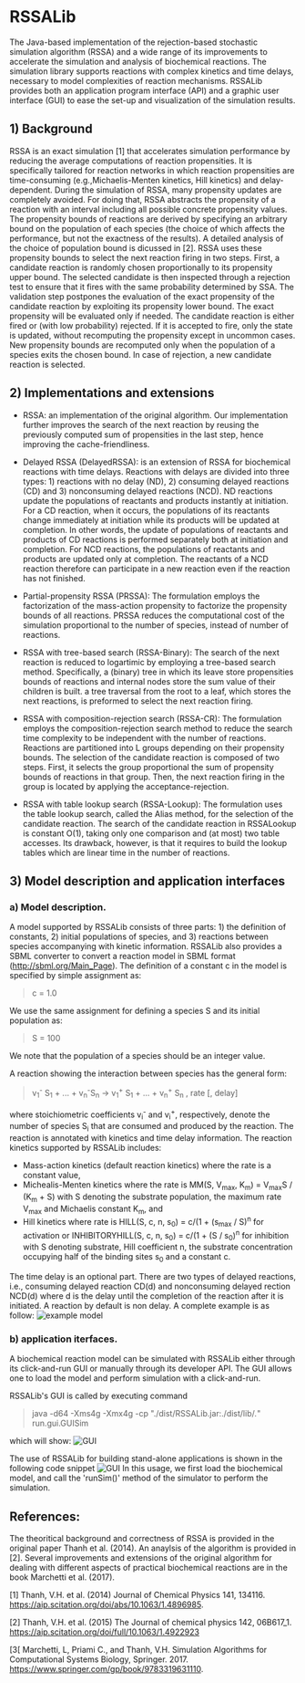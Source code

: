 # RSSALib
The Java-based implementation of the rejection-based stochastic simulation algorithm (RSSA) and a wide range of its improvements to accelerate the simulation and analysis of biochemical reactions. The simulation library supports reactions with complex kinetics and time delays, necessary to model complexities of reaction mechanisms. RSSALib provides both an application program interface (API) and a graphic user interface (GUI) to ease the set-up and visualization of the simulation results. 

## 1) Background
RSSA is an exact simulation [1] that accelerates simulation performance by reducing the average computations of reaction propensities. It is specifically tailored for reaction networks in which reaction propensities are time-consuming (e.g.,Michaelis-Menten kinetics, Hill kinetics) and delay-dependent. During the simulation of RSSA, many propensity updates are completely avoided. For doing that, RSSA abstracts the propensity of a reaction with an interval including all possible concrete propensity values. The propensity bounds of reactions are derived by specifying an arbitrary bound on the population of each species (the choice of which affects the performance, but not the exactness of the results). A detailed analysis of the choice of population bound is dicussed in [2]. RSSA uses these propensity bounds to select the next reaction firing in two steps. First, a candidate reaction is randomly chosen proportionally to its propensity upper bound. The selected candidate is then inspected through a rejection test to ensure that it fires with the same probability determined by SSA. The validation step postpones the evaluation of the exact propensity of the candidate reaction by exploiting its propensity lower bound. The exact propensity will be evaluated only if needed. The candidate reaction is either fired or (with low probability) rejected. If it is accepted to fire, only the state is updated, without recomputing the propensity except in uncommon cases. New propensity bounds are recomputed only when the population of a species exits the chosen bound. In case of rejection, a new candidate reaction is selected. 

## 2) Implementations and extensions
* RSSA: an implementation of the original algorithm. Our implementation further improves the search of the next reaction by reusing the previously computed sum of propensities in the last step, hence improving the cache-friendliness.

* Delayed RSSA (DelayedRSSA): is an extension of RSSA for biochemical reactions with time delays. Reactions with delays are divided into three types: 1) reactions with no delay (ND), 2) consuming delayed reactions (CD) and 3) nonconsuming delayed reactions (NCD). ND reactions update the populations of reactants and products instantly at initiation. For a CD reaction, when it occurs, the populations of its reactants change immediately at initiation while its products will be updated at completion. In other words, the update of populations of reactants and products of CD reactions is performed separately both at initiation and completion. For NCD reactions, the populations of reactants and products are updated only at completion. The reactants of a NCD reaction therefore can participate in a new reaction even if the reaction has not finished.

* Partial-propensity RSSA (PRSSA): The formulation employs the factorization of the mass-action propensity to factorize the propensity bounds of all reactions. PRSSA reduces the computational cost of the simulation proportional to the number of species, instead of number of reactions. 

* RSSA with tree-based search (RSSA-Binary): The search of the next reaction is reduced to logartimic by employing a tree-based search method. Specifically, a (binary) tree in which its leave store propensities bounds of reactions and internal nodes store the sum value of their children is built. a tree traversal from the root to a leaf, which stores the next reactions, is preformed to select the next reaction firing. 

* RSSA with composition-rejection search (RSSA-CR): The formulation employs the composition-rejection search method to reduce the search time complexity to be independent with the number of reactions. Reactions are partitioned into L groups  depending on their propensity bounds. The selection of the candidate reaction is composed of two steps. First, it selects the group proportional the sum of propensity bounds of reactions in that group. Then, the next reaction firing in the group is located by applying the acceptance-rejection. 

* RSSA with table lookup search (RSSA-Lookup): The formulation uses the table lookup search, called the Alias method, for the selection of the candidate reaction. The search of the candidate reaction in RSSALookup is constant O(1), taking only one comparison and (at most) two table accesses. Its drawback, however, is that it requires to build the lookup tables which are linear time in the number of reactions.

## 3) Model description and application interfaces
### a) Model description. 
A model supported by RSSALib consists of three parts: 1) the definition of constants, 2) initial populations of species, and 3) reactions between species accompanying with kinetic information. RSSALib also provides a SBML converter to convert a reaction model in SBML format (http://sbml.org/Main_Page). The definition of a constant c in the model is specified by simple assignment as: 
> c = 1.0

We use the same assignment for defining a species S and its initial population as:
> S = 100

We note that the population of a species should be an integer value. 

A reaction showing the interaction between species has the general form:
> v<sub>1</sub><sup>-</sup> S<sub>1</sub> + ... + v<sub>n</sub><sup>-</sup>S<sub>n</sub> -> v<sub>1</sub><sup>+</sup> S<sub>1</sub> + ... + v<sub>n</sub><sup>+</sup> S<sub>n</sub> , rate [, delay]

where stoichiometric coefficients v<sub>i</sub><sup>-</sup> and v<sub>i</sub><sup>+</sup>, respectively, denote the number of species S<sub>i</sub> that are consumed and produced by the reaction. The reaction is annotated with kinetics and time delay information. The reaction kinetics supported by RSSALib includes:

- Mass-action kinetics (default reaction kinetics) where the rate is a constant value,
- Michealis-Menten kinetics where the rate is MM(S, V<sub>max</sub>, K<sub>m</sub>) = V<sub>max</sub>S / (K<sub>m</sub> + S) with S denoting the substrate population, the maximum rate V<sub>max</sub> and Michaelis constant K<sub>m</sub>, and
- Hill kinetics where rate is HILL(S, c, n, s<sub>0</sub>) = c/(1 + (s<sub>max</sub> / S)<sup>n</sup> for activation or INHIBITORYHILL(S, c, n, s<sub>0</sub>) = c/(1 + (S / s<sub>0</sub>)<sup>n</sup> for inhibition with S denoting substrate,  Hill coefficient n, the substrate concentration occupying half of the binding sites s<sub>0</sub> and a constant c.     

The time delay is an optional part. There are two types of delayed reactions, i.e., consuming delayed reaction CD(d) and nonconsuming delayed rection NCD(d) where d is the delay until the completion of the reaction after it is initiated. A reaction by default is non delay. A complete example is as follow:
![example model](figs/model_template.gif)

### b) application iterfaces.
A biochemical reaction model can be simulated with RSSALib either through its click-and-run GUI or manually through its developer API. The GUI allows one to load the model and perform simulation with a click-and-run. 

RSSALib's GUI is called by executing command
> java -d64 -Xms4g -Xmx4g -cp "./dist/RSSALib.jar:./dist/lib/*.*" run.gui.GUISim

which will show:
![GUI ](figs/gui_rssa.gif)

The use of RSSALib for building stand-alone applications is shown in the following code snippet
![GUI ](figs/api_rssa.gif)
In this usage, we first load the biochemical model, and call the 'runSim()' method of the simulator to perform the simulation.

## References:

The theoritical background and correctness of RSSA is provided in the original paper Thanh et al. (2014). An anaylsis of the algorithm is provided in [2]. Several improvements and extensions of the original algorithm for dealing with different aspects of practical biochemical reactions are in the book Marchetti et al. (2017).

[1] Thanh, V.H. et al. (2014) Journal of Chemical Physics 141, 134116. https://aip.scitation.org/doi/abs/10.1063/1.4896985.

[2] Thanh, V.H. et al. (2015) The Journal of chemical physics 142, 06B617_1. https://aip.scitation.org/doi/full/10.1063/1.4922923

[3[ Marchetti, L, Priami C., and Thanh, V.H. Simulation Algorithms for Computational Systems Biology, Springer. 2017. https://www.springer.com/gp/book/9783319631110.
